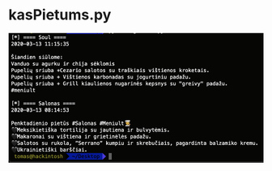 # kasPietums.py

![Hackintosh](https://raw.githubusercontent.com/tomasvanagas/kasPietums/master/image.png)
